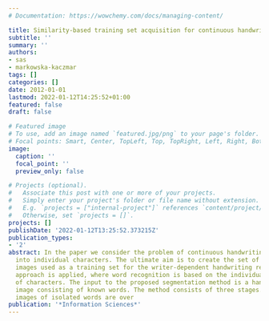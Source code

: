 ```yaml
---
# Documentation: https://wowchemy.com/docs/managing-content/

title: Similarity-based training set acquisition for continuous handwriting recognition
subtitle: ''
summary: ''
authors:
- sas
- markowska-kaczmar
tags: []
categories: []
date: 2012-01-01
lastmod: 2022-01-12T14:25:52+01:00
featured: false
draft: false

# Featured image
# To use, add an image named `featured.jpg/png` to your page's folder.
# Focal points: Smart, Center, TopLeft, Top, TopRight, Left, Right, BottomLeft, Bottom, BottomRight.
image:
  caption: ''
  focal_point: ''
  preview_only: false

# Projects (optional).
#   Associate this post with one or more of your projects.
#   Simply enter your project's folder or file name without extension.
#   E.g. `projects = ["internal-project"]` references `content/project/deep-learning/index.md`.
#   Otherwise, set `projects = []`.
projects: []
publishDate: '2022-01-12T13:25:52.373215Z'
publication_types:
- '2'
abstract: In the paper we consider the problem of continuous handwriting segmentation
  into individual characters. The ultimate aim is to create the set of isolated character
  images used as a training set for the writer-dependent handwriting recognizer. Analytic
  approach is applied, where word recognition is based on the individual classification
  of characters. The input to the proposed segmentation method is a handwritten text
  image consisting of known words. The method consists of three stages. Initially,
  images of isolated words are over
publication: '*Information Sciences*'
---
```


